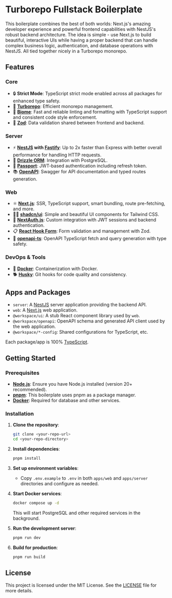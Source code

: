# Turborepo Fullstack Boilerplate

This boilerplate combines the best of both worlds: Next.js's amazing developer experience and powerful frontend capabilities with NestJS's robust backend architecture. The idea is simple - use Next.js to build beautiful, interactive UIs while having a proper backend that can handle complex business logic, authentication, and database operations with NestJS. All tied together nicely in a Turborepo monorepo.

## Features

### Core
- 🔒 **Strict Mode**: TypeScript strict mode enabled across all packages for enhanced type safety.
- 🚀 **[Turborepo](https://turbo.build/repo)**: Efficient monorepo management.
- 🎯 **[Biome](https://biomejs.dev/)**: Fast and reliable linting and formatting with TypeScript support and consistent code style enforcement.
- 💎 **[Zod](https://zod.dev/)**: Data validation shared between frontend and backend.
### Server
- ⚡ **[NestJS](https://nestjs.com/) with [Fastify](https://www.fastify.io/)**: Up to 2x faster than Express with better overall performance for handling HTTP requests.
- 🐘 **[Drizzle ORM](https://orm.drizzle.team/)**: Integration with PostgreSQL.
- 🔐 **[Passport](https://www.passportjs.org/)**: JWT-based authentication including refresh token.
- 📚 **[OpenAPI](https://swagger.io/specification/)**: Swagger for API documentation and typed routes generation.

### Web
- ⚛️ **[Next.js](https://nextjs.org/)**: SSR, TypeScript support, smart bundling, route pre-fetching, and more.
- 👨‍🎨 **[shadcn/ui](https://ui.shadcn.com/)**: Simple and beautiful UI components for Tailwind CSS.
- 🔐 **[NextAuth.js](https://next-auth.js.org/)**: Custom integration with JWT sessions and backend authentication.
- 📋 **[React Hook Form](https://react-hook-form.com/)**: Form validation and management with Zod.
- 🔄 **[openapi-ts](https://openapi-ts.dev/)**: OpenAPI TypeScript fetch and query generation with type safety.

### DevOps & Tools
- 🐳 **[Docker](https://www.docker.com/)**: Containerization with Docker.
- 🐕 **[Husky](https://typicode.github.io/husky/)**: Git hooks for code quality and consistency.

## Apps and Packages

- `server`: A [NestJS](https://nestjs.com/) server application providing the backend API.
- `web`: A [Next.js](https://nextjs.org) web application.
- `@workspace/ui`: A stub React component library used by `web`.
- `@workspace/openapi`: OpenAPI schema and generated API client used by the web application.
- `@workspace/*-config`: Shared configurations for TypeScript, etc.

Each package/app is 100% [TypeScript](https://www.typescriptlang.org/).

## Getting Started

### Prerequisites

- **[Node.js](https://nodejs.org/)**: Ensure you have Node.js installed (version 20+ recommended).
- **[pnpm](https://pnpm.io/)**: This boilerplate uses pnpm as a package manager.
- **[Docker](https://www.docker.com/)**: Required for database and other services.

### Installation

1. **Clone the repository**:

   ```bash
   git clone <your-repo-url>
   cd <your-repo-directory>
   ```

2. **Install dependencies**:

   ```bash
   pnpm install
   ```

3. **Set up environment variables**:

   - Copy `.env.example` to `.env` in both `apps/web` and `apps/server` directories and configure as needed.

4. **Start Docker services**:

   ```bash
   docker compose up -d
   ```

   This will start PostgreSQL and other required services in the background.

5. **Run the development server**:

   ```bash
   pnpm run dev
   ```

6. **Build for production**:
   ```bash
   pnpm run build
   ```

## License

This project is licensed under the MIT License. See the [LICENSE](LICENSE) file for more details.
